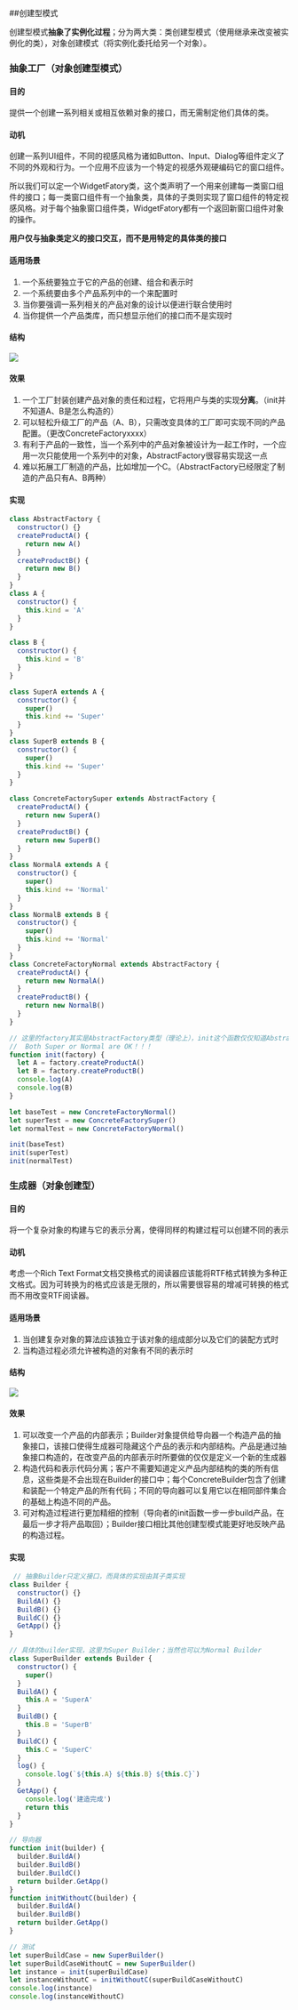 ##创建型模式

创建型模式**抽象了实例化过程**；分为两大类：类创建型模式（使用继承来改变被实例化的类），对象创建模式（将实例化委托给另一个对象）。

### 抽象工厂（对象创建型模式）

#### 目的

提供一个创建一系列相关或相互依赖对象的接口，而无需制定他们具体的类。

#### 动机

创建一系列UI组件，不同的视感风格为诸如Button、Input、Dialog等组件定义了不同的外观和行为。一个应用不应该为一个特定的视感外观硬编码它的窗口组件。

所以我们可以定一个WidgetFatory类，这个类声明了一个用来创建每一类窗口组件的接口；每一类窗口组件有一个抽象类，具体的子类则实现了窗口组件的特定视感风格。对于每个抽象窗口组件类，WidgetFatory都有一个返回新窗口组件对象的操作。

**用户仅与抽象类定义的接口交互，而不是用特定的具体类的接口**

#### 适用场景

1. 一个系统要独立于它的产品的创建、组合和表示时
2. 一个系统要由多个产品系列中的一个来配置时
3. 当你要强调一系列相关的产品对象的设计以便进行联合使用时
4. 当你提供一个产品类库，而只想显示他们的接口而不是实现时

#### 结构

![](https://i.loli.net/2019/01/25/5c4b1d532c73d.png)

#### 效果

1. 一个工厂封装创建产品对象的责任和过程，它将用户与类的实现**分离**。（init并不知道A、B是怎么构造的）
2. 可以轻松升级工厂的产品（A、B），只需改变具体的工厂即可实现不同的产品配置。（更改ConcreteFactoryxxxx）
3. 有利于产品的一致性，当一个系列中的产品对象被设计为一起工作时，一个应用一次只能使用一个系列中的对象，AbstractFactory很容易实现这一点
4. 难以拓展工厂制造的产品，比如增加一个C。（AbstractFactory已经限定了制造的产品只有A、B两种）

#### 实现

```javascript
class AbstractFactory {
  constructor() {}
  createProductA() {
    return new A()
  }
  createProductB() {
    return new B()
  }
}
class A {
  constructor() {
    this.kind = 'A'
  }
}

class B {
  constructor() {
    this.kind = 'B'
  }
}

class SuperA extends A {
  constructor() {
    super()
    this.kind += 'Super'
  }
}
class SuperB extends B {
  constructor() {
    super()
    this.kind += 'Super'
  }
}

class ConcreteFactorySuper extends AbstractFactory {
  createProductA() {
    return new SuperA()
  }
  createProductB() {
    return new SuperB()
  }
}
class NormalA extends A {
  constructor() {
    super()
    this.kind += 'Normal'
  }
}
class NormalB extends B {
  constructor() {
    super()
    this.kind += 'Normal'
  }
}
class ConcreteFactoryNormal extends AbstractFactory {
  createProductA() {
    return new NormalA()
  }
  createProductB() {
    return new NormalB()
  }
}

// 这里的factory其实是AbstractFactory类型（理论上），init这个函数仅仅知道AbstractFatory类，并不知道A、B具体实现的类是什么；
//	Both Super or Normal are OK！！！
function init(factory) {
  let A = factory.createProductA()
  let B = factory.createProductB()
  console.log(A)
  console.log(B)
}

let baseTest = new ConcreteFactoryNormal()
let superTest = new ConcreteFactorySuper()
let normalTest = new ConcreteFactoryNormal()

init(baseTest)
init(superTest)
init(normalTest)

```

### 生成器（对象创建型）

#### 目的

将一个复杂对象的构建与它的表示分离，使得同样的构建过程可以创建不同的表示

#### 动机

考虑一个Rich Text Format文档交换格式的阅读器应该能将RTF格式转换为多种正文格式。因为可转换为的格式应该是无限的，所以需要很容易的增减可转换的格式而不用改变RTF阅读器。

#### 适用场景

1. 当创建复杂对象的算法应该独立于该对象的组成部分以及它们的装配方式时
2. 当构造过程必须允许被构造的对象有不同的表示时

#### 结构

![](https://i.loli.net/2019/01/26/5c4bfa901d89a.png)

#### 效果

1. 可以改变一个产品的内部表示；Builder对象提供给导向器一个构造产品的抽象接口，该接口使得生成器可隐藏这个产品的表示和内部结构。产品是通过抽象接口构造的，在改变产品的内部表示时所要做的仅仅是定义一个新的生成器
2. 构造代码和表示代码分离；客户不需要知道定义产品内部结构的类的所有信息，这些类是不会出现在Builder的接口中；每个ConcreteBuilder包含了创建和装配一个特定产品的所有代码；不同的导向器可以复用它以在相同部件集合的基础上构造不同的产品。
3. 可对构造过程进行更加精细的控制（导向者的init函数一步一步build产品，在最后一步才将产品取回）；Builder接口相比其他创建型模式能更好地反映产品的构造过程。

#### 实现

```javascript
 // 抽象Builder只定义接口，而具体的实现由其子类实现
class Builder {
  constructor() {}
  BuildA() {}
  BuildB() {}
  BuildC() {}
  GetApp() {}
}

// 具体的builder实现，这里为Super Builder；当然也可以为Normal Builder
class SuperBuilder extends Builder {
  constructor() {
    super()
  }
  BuildA() {
    this.A = 'SuperA'
  }
  BuildB() {
    this.B = 'SuperB'
  }
  BuildC() {
    this.C = 'SuperC'
  }
  log() {
    console.log(`${this.A} ${this.B} ${this.C}`)
  }
  GetApp() {
    console.log('建造完成')
    return this
  }
}

// 导向器
function init(builder) {
  builder.BuildA()
  builder.BuildB()
  builder.BuildC()
  return builder.GetApp()
}
function initWithoutC(builder) {
  builder.BuildA()
  builder.BuildB()
  return builder.GetApp()
}

// 测试
let superBuildCase = new SuperBuilder()
let superBuildCaseWithoutC = new SuperBuilder()
let instance = init(superBuildCase)
let instanceWithoutC = initWithoutC(superBuildCaseWithoutC)
console.log(instance)
console.log(instanceWithoutC)

```

